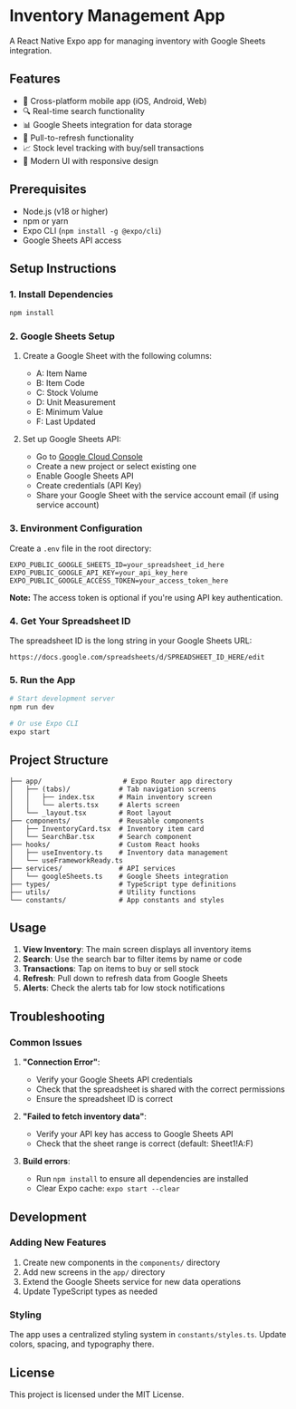 # Inventory Management App

A React Native Expo app for managing inventory with Google Sheets integration.

## Features

- 📱 Cross-platform mobile app (iOS, Android, Web)
- 🔍 Real-time search functionality
- 📊 Google Sheets integration for data storage
- 🔄 Pull-to-refresh functionality
- 📈 Stock level tracking with buy/sell transactions
- 🎨 Modern UI with responsive design

## Prerequisites

- Node.js (v18 or higher)
- npm or yarn
- Expo CLI (`npm install -g @expo/cli`)
- Google Sheets API access

## Setup Instructions

### 1. Install Dependencies

```bash
npm install
```

### 2. Google Sheets Setup

1. Create a Google Sheet with the following columns:
   - A: Item Name
   - B: Item Code
   - C: Stock Volume
   - D: Unit Measurement
   - E: Minimum Value
   - F: Last Updated

2. Set up Google Sheets API:
   - Go to [Google Cloud Console](https://console.cloud.google.com/)
   - Create a new project or select existing one
   - Enable Google Sheets API
   - Create credentials (API Key)
   - Share your Google Sheet with the service account email (if using service account)

### 3. Environment Configuration

Create a `.env` file in the root directory:

```env
EXPO_PUBLIC_GOOGLE_SHEETS_ID=your_spreadsheet_id_here
EXPO_PUBLIC_GOOGLE_API_KEY=your_api_key_here
EXPO_PUBLIC_GOOGLE_ACCESS_TOKEN=your_access_token_here
```

**Note:** The access token is optional if you're using API key authentication.

### 4. Get Your Spreadsheet ID

The spreadsheet ID is the long string in your Google Sheets URL:
```
https://docs.google.com/spreadsheets/d/SPREADSHEET_ID_HERE/edit
```

### 5. Run the App

```bash
# Start development server
npm run dev

# Or use Expo CLI
expo start
```

## Project Structure

```
├── app/                    # Expo Router app directory
│   ├── (tabs)/            # Tab navigation screens
│   │   ├── index.tsx      # Main inventory screen
│   │   └── alerts.tsx     # Alerts screen
│   └── _layout.tsx        # Root layout
├── components/            # Reusable components
│   ├── InventoryCard.tsx  # Inventory item card
│   └── SearchBar.tsx      # Search component
├── hooks/                 # Custom React hooks
│   ├── useInventory.ts    # Inventory data management
│   └── useFrameworkReady.ts
├── services/              # API services
│   └── googleSheets.ts    # Google Sheets integration
├── types/                 # TypeScript type definitions
├── utils/                 # Utility functions
└── constants/             # App constants and styles
```

## Usage

1. **View Inventory**: The main screen displays all inventory items
2. **Search**: Use the search bar to filter items by name or code
3. **Transactions**: Tap on items to buy or sell stock
4. **Refresh**: Pull down to refresh data from Google Sheets
5. **Alerts**: Check the alerts tab for low stock notifications

## Troubleshooting

### Common Issues

1. **"Connection Error"**: 
   - Verify your Google Sheets API credentials
   - Check that the spreadsheet is shared with the correct permissions
   - Ensure the spreadsheet ID is correct

2. **"Failed to fetch inventory data"**:
   - Verify your API key has access to Google Sheets API
   - Check that the sheet range is correct (default: Sheet1!A:F)

3. **Build errors**:
   - Run `npm install` to ensure all dependencies are installed
   - Clear Expo cache: `expo start --clear`

## Development

### Adding New Features

1. Create new components in the `components/` directory
2. Add new screens in the `app/` directory
3. Extend the Google Sheets service for new data operations
4. Update TypeScript types as needed

### Styling

The app uses a centralized styling system in `constants/styles.ts`. Update colors, spacing, and typography there.

## License

This project is licensed under the MIT License. 